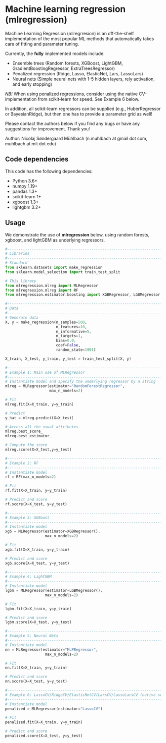 
# Machine learning regression (mlregression)

Machine Learning Regression (mlregrresion) is an off-the-shelf implementation of the most popular ML methods that automatically takes care of fitting and parameter tuning.

Currently, the __fully__ implemented models include:
- Ensemble trees (Random forests, XGBoost, LightGBM, GradientBoostingRegressor, ExtraTreesRegressor)
- Penalized regression (Ridge, Lasso, ElasticNet, Lars, LassoLars) 
- Neural nets (Simple neural nets with 1-5 hidden layers, rely activation, and early stopping)

_NB!_ When using penalized regressions, consider using the native CV-implementation from scikit-learn for speed. See Example 6 below.

In addition, all scikit-learn regressors can be supplied (e.g., HuberRegressor or BayesianRidge), but then one has to provide a parameter grid as well!

Please contact the authors below if you find any bugs or have any suggestions for improvement. Thank you!

Author: Nicolaj Søndergaard Mühlbach (n.muhlbach at gmail dot com, muhlbach at mit dot edu) 

## Code dependencies
This code has the following dependencies:

- Python 3.6+
- numpy 1.19+
- pandas 1.3+
- scikit-learn 1+
- xgboost 1.3+
- lightgbm 3.2+

## Usage
We demonstrate the use of __mlregression__ below, using random forests, xgboost, and lightGBM as underlying regressors.

```python
#------------------------------------------------------------------------------
# Libraries
#------------------------------------------------------------------------------
# Standard
from sklearn.datasets import make_regression
from sklearn.model_selection import train_test_split

# This library
from mlregression.mlreg import MLRegressor
from mlregression.mlreg import RF
from mlregression.estimator.boosting import XGBRegressor, LGBMegressor

#------------------------------------------------------------------------------
# Data
#------------------------------------------------------------------------------
# Generate data
X, y = make_regression(n_samples=500,
                       n_features=10, 
                       n_informative=5,
                       n_targets=1,
                       bias=0.0,
                       coef=False,
                       random_state=1991)

X_train, X_test, y_train, y_test = train_test_split(X, y)

#------------------------------------------------------------------------------
# Example 1: Main use of MLRegressor
#------------------------------------------------------------------------------
# Instantiate model and specify the underlying regressor by a string
mlreg = MLRegressor(estimator="RandomForestRegressor",
                    max_n_models=2)

# Fit
mlreg.fit(X=X_train, y=y_train)

# Predict
y_hat = mlreg.predict(X=X_test)

# Access all the usual attributes
mlreg.best_score_
mlreg.best_estimator_

# Compute the score
mlreg.score(X=X_test,y=y_test)

#------------------------------------------------------------------------------
# Example 2: RF
#------------------------------------------------------------------------------
# Instantiate model
rf = RF(max_n_models=2)

# Fit
rf.fit(X=X_train, y=y_train)

# Predict and score
rf.score(X=X_test, y=y_test)

#------------------------------------------------------------------------------
# Example 3: XGBoost
#------------------------------------------------------------------------------
# Instantiate model
xgb = MLRegressor(estimator=XGBRegressor(),
                  max_n_models=2)

# Fit
xgb.fit(X=X_train, y=y_train)

# Predict and score
xgb.score(X=X_test, y=y_test)

#------------------------------------------------------------------------------
# Example 4: LightGBM
#------------------------------------------------------------------------------
# Instantiate model
lgbm = MLRegressor(estimator=LGBMegressor(),
                  max_n_models=2)

# Fit
lgbm.fit(X=X_train, y=y_train)

# Predict and score
lgbm.score(X=X_test, y=y_test)

#------------------------------------------------------------------------------
# Example 5: Neural Nets
#------------------------------------------------------------------------------
# Instantiate model
nn = MLRegressor(estimator="MLPRegressor",
                  max_n_models=2)

# Fit
nn.fit(X=X_train, y=y_train)

# Predict and score
nn.score(X=X_test, y=y_test)

#------------------------------------------------------------------------------
# Example 6: LassoCV/RidgeCV/ElasticNetCV/LarsCV/LassoLarsCV (native scikit-learn implementation)
#------------------------------------------------------------------------------
# Instantiate model
penalized = MLRegressor(estimator="LassoCV")

# Fit
penalized.fit(X=X_train, y=y_train)

# Predict and score
penalized.score(X=X_test, y=y_test)
```

<!-- ## Example
We provide an example script in `demo.py`. -->
